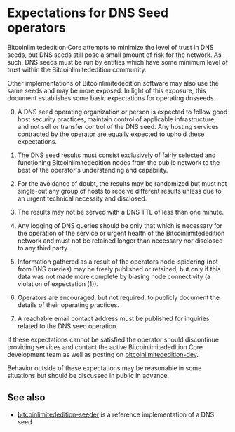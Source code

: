 Expectations for DNS Seed operators
====================================

Bitcoinlimitededition Core attempts to minimize the level of trust in DNS seeds,
but DNS seeds still pose a small amount of risk for the network.
As such, DNS seeds must be run by entities which have some minimum
level of trust within the Bitcoinlimitededition community.

Other implementations of Bitcoinlimitededition software may also use the same
seeds and may be more exposed. In light of this exposure, this
document establishes some basic expectations for operating dnsseeds.

0. A DNS seed operating organization or person is expected to follow good
host security practices, maintain control of applicable infrastructure,
and not sell or transfer control of the DNS seed. Any hosting services
contracted by the operator are equally expected to uphold these expectations.

1. The DNS seed results must consist exclusively of fairly selected and
functioning Bitcoinlimitededition nodes from the public network to the best of the
operator's understanding and capability.

2. For the avoidance of doubt, the results may be randomized but must not
single-out any group of hosts to receive different results unless due to an
urgent technical necessity and disclosed.

3. The results may not be served with a DNS TTL of less than one minute.

4. Any logging of DNS queries should be only that which is necessary
for the operation of the service or urgent health of the Bitcoinlimitededition
network and must not be retained longer than necessary nor disclosed
to any third party.

5. Information gathered as a result of the operators node-spidering
(not from DNS queries) may be freely published or retained, but only
if this data was not made more complete by biasing node connectivity
(a violation of expectation (1)).

6. Operators are encouraged, but not required, to publicly document the
details of their operating practices.

7. A reachable email contact address must be published for inquiries
related to the DNS seed operation.

If these expectations cannot be satisfied the operator should
discontinue providing services and contact the active Bitcoinlimitededition
Core development team as well as posting on
[bitcoinlimitededition-dev](https://lists.linuxfoundation.org/mailman/listinfo/bitcoinlimitededition-dev).

Behavior outside of these expectations may be reasonable in some
situations but should be discussed in public in advance.

See also
----------
- [bitcoinlimitededition-seeder](https://github.com/sipa/bitcoinlimitededition-seeder) is a reference implementation of a DNS seed.

